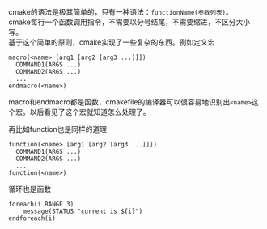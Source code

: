 cmake的语法是极其简单的，只有一种语法：`functionName(参数列表)`。   
cmake每行一个函数调用指令，不需要以分号结尾，不需要缩进，不区分大小写。  
基于这个简单的原则，cmake实现了一些复杂的东西。例如定义宏
```plain
macro(<name> [arg1 [arg2 [arg3 ...]]])
  COMMAND1(ARGS ...)
  COMMAND2(ARGS ...)
  ...
endmacro(<name>)
```
macro和endmacro都是函数，cmakefile的编译器可以很容易地识别出`<name>`这个宏。以后看见了这个宏就知道怎么处理了。  

再比如function也是同样的道理
```plain
function(<name> [arg1 [arg2 [arg3 ...]]])
  COMMAND1(ARGS ...)
  COMMAND2(ARGS ...)
  ...
function(<name>)
```
循环也是函数
```plain
foreach(i RANGE 3)
    message(STATUS "current is ${i}")
endforeach(i)
```